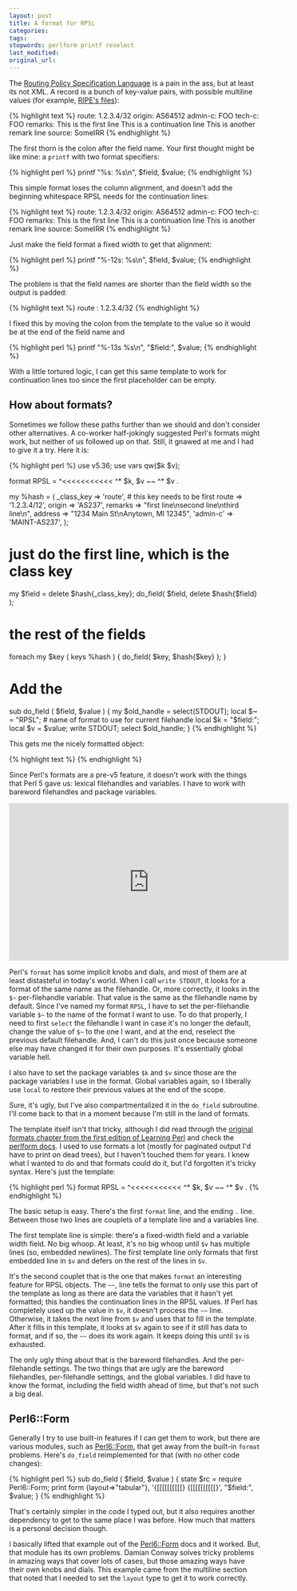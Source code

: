 ```yaml
---
layout: post
title: A format for RPSL
categories:
tags:
stopwords: perlform printf reselect
last_modified:
original_url:
---
```


The [Routing Policy Specification Language](https://www.rfc-editor.org/rfc/rfc2622) is a pain in the ass, but at least its not XML. A record is a bunch of key-value pairs, with possible multiline values (for example, [RIPE's files](https://ftp.ripe.net/ripe/dbase/)):

<!--more-->

{% highlight text %}
route:      1.2.3.4/32
origin:     AS64512
admin-c:    FOO
tech-c:     FOO
remarks:    This is the first line
            This is a continuation line
            This is another remark line
source:     SomeIRR
{% endhighlight %}

The first thorn is the colon after the field name. Your first thought might be like mine: a `printf` with two format specifiers:

{% highlight perl %}
printf "%s: %s\n", $field, $value;
{% endhighlight %}

This simple format loses the column alignment, and doesn't add the beginning whitespace RPSL needs for the continuation lines:

{% highlight text %}
route: 1.2.3.4/32
origin: AS64512
admin-c: FOO
tech-c: FOO
remarks: This is the first line
This is a continuation line
This is another remark line
source: SomeIRR
{% endhighlight %}

Just make the field format a fixed width to get that alignment:

{% highlight perl %}
printf "%-12s: %s\n", $field, $value;
{% endhighlight %}

The problem is that the field names are shorter than the field width so the output is padded:

{% highlight text %}
route       : 1.2.3.4/32
{% endhighlight %}

I fixed this by moving the colon from the template to the value so it would be at the end of the field name and

{% highlight perl %}
printf "%-13s %s\n", "$field:", $value;
{% endhighlight %}

With a little tortured logic, I can get this same template to work for continuation lines too since the first placeholder can be empty.

## How about formats?

Sometimes we follow these paths further than we should and don't consider other alternatives. A co-worker half-jokingly suggested Perl's formats might work, but neither of us followed up on that. Still, it gnawed at me and I had to give it a try. Here it is:

{% highlight perl %}
use v5.36;
use vars qw($k $v);

format RPSL =
^<<<<<<<<<<<    ^*
$k,             $v
~~				^*
				$v
.


my %hash = (
	_class_key => 'route',  # this key needs to be first
	route      => '1.2.3.4/12',
	origin     => 'AS237',
	remarks    => "first line\nsecond line\nthird line\n",
	address    => "1234 Main St\nAnytown, MI 12345",
	'admin-c'  => 'MAINT-AS237',
	);

# just do the first line, which is the class key
my $field = delete $hash{_class_key};
do_field( $field, delete $hash{$field} );

# the rest of the fields
foreach my $key ( keys %hash ) {
	do_field( $key, $hash{$key} );
	}

# Add the
sub do_field ( $field, $value ) {
	my $old_handle = select(STDOUT);
	local $~ = "RPSL";  # name of format to use for current filehandle
	local $k = "$field:";
	local $v = $value;
	write STDOUT;
	select $old_handle;
	}
{% endhighlight %}

This gets me the nicely formatted object:

{% highlight text %}
{% endhighlight %}

Since Perl's formats are a pre-v5 feature, it doesn't work with the things that Perl 5 gave us: lexical filehandles and variables. I have to work with bareword filehandles and package variables.

<div class="youtube">
<iframe width="560" height="315" src="https://www.youtube.com/embed/vQA5aLctA0I" title="YouTube video player" frameborder="0" allow="accelerometer; autoplay; clipboard-write; encrypted-media; gyroscope; picture-in-picture; web-share" allowfullscreen></iframe>
</div>


Perl's `format` has some implicit knobs and dials, and most of them are at least distasteful in today's world. When I call `write STDOUT`, it looks for a format of the same name as the filehandle. Or, more correctly, it looks in the `$~` per-filehandle variable. That value is the same as the filehandle name by default.  Since I've named my format `RPSL`, I have to set the per-filehandle variable `$~` to the name of the format I want to use. To do that properly, I need to first `select` the filehandle I want in case it's no longer the default, change the value of `$~` to the one I want, and at the end, reselect the previous default filehandle. And, I can't do this just once because someone else may have changed it for their own purposes. It's essentially global variable hell.

I also have to set the package variables `$k` and `$v` since those are the package variables I use in the format. Global variables again, so I liberally use `local` to restore their previous values at the end of the scope.

Sure, it's ugly, but I've also compartmentalized it in the `do_field` subroutine. I'll come back to that in a moment because I'm still in the land of formats.

The template itself isn't that tricky, although I did read through the [original formats chapter from the first edition of Learning Perl](https://www.learning-perl.com/2014/07/formats/) and check the [perlform docs](https://perldoc.perl.org/perlform). I used to use formats a lot (mostly for paginated output I'd have to print on dead trees), but I haven't touched them for years. I knew what I wanted to do and that formats could do it, but I'd forgotten it's tricky syntax. Here's just the template:

{% highlight perl %}
format RPSL =
^<<<<<<<<<<<    ^*
$k,             $v
~~				^*
				$v
.
{% endhighlight %}

The basic setup is easy. There's the first `format` line, and the ending `.` line. Between those two lines are couplets of a template line and a variables line.

The first template line is simple: there's a fixed-width field and a variable width field. No big whoop. At least, it's no big whoop until `$v` has multiple lines (so, embedded newlines). The first template line only formats that first embedded line in `$v` and defers on the rest of the lines in `$v`.

It's the second couplet that is the one that makes `format` an interesting feature for RPSL objects. The `~~`, line tells the format to only use this part of the template as long as there are data the variables that it hasn't yet formatted; this handles the continuation lines in the RPSL values. If Perl has completely used up the value in `$v`, it doesn't process the `~~` line. Otherwise, it takes the next line from `$v` and uses that to fill in the template. After it fills in this template, it looks at `$v` again to see if it still has data to format, and if so, the `~~` does its work again. It keeps doing this until `$v` is exhausted.

The only ugly thing about that is the bareword filehandles. And the per-filehandle settings. The two things that are ugly are the bareword filehandles, per-filehandle settings, and the global variables. I did have to know the format, including the field width ahead of time, but that's not such a big deal.

## Perl6::Form

Generally I try to use built-in features if I can get them to work, but there are various modules, such as [Perl6::Form](https://metacpan.org/pod/Perl6::Form), that get away from the built-in `format` problems. Here's `do_field` reimplemented for that (with no other code changes):

{% highlight perl %}
sub do_field ( $field, $value ) {
	state $rc = require Perl6::Form;
	print form {layout=>"tabular"},
     '{[[[[[[[[[[}    {[[[[[[[[[[}',
      "$field:",      $value;
	}
{% endhighlight %}

That's certainly simpler in the code I typed out, but it also requires another dependency to get to the same place I was before. How much that matters is a personal decision though.

I basically lifted that example out of the [Perl6::Form](https://metacpan.org/pod/Perl6::Form) docs and it worked. But, that module has its own problems. Damian Conway solves tricky problems in amazing ways that cover lots of cases, but those amazing ways have their own knobs and dials. This example came from the multiline section that noted that I needed to set the `layout` type to get it to work correctly.




